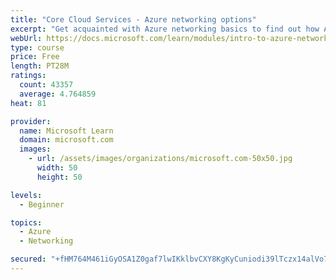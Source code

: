 ```yaml
---
title: "Core Cloud Services - Azure networking options"
excerpt: "Get acquainted with Azure networking basics to find out how Azure networking helps improve resiliency and reduce latency."
webUrl: https://docs.microsoft.com/learn/modules/intro-to-azure-networking/
type: course
price: Free
length: PT28M
ratings:
  count: 43357
  average: 4.764859
heat: 81

provider:
  name: Microsoft Learn
  domain: microsoft.com
  images:
    - url: /assets/images/organizations/microsoft.com-50x50.jpg
      width: 50
      height: 50

levels:
  - Beginner

topics:
  - Azure
  - Networking

secured: "+fHM764M461iGyOSA1Z0gaf7lwIKklbvCXY8KgKyCuniodi39lTczx14alVo7D3hWL4OPW3RbGHGbxZ3vc2jZoZlQ+jHS5ka6qY/572wRV7UEEmapNzQun69u7NQHp4E52VXMisGNsR1Dv8r3lLQGrljaMlw7crVMA5YlWiAok/cm+PCgFtruhVJJEUho4r7JdaMkQ3Rud/MqQN/kNvteyXlPDC0x1lVmj6rySxb5aI8ru9nT+tub/QUeOXiX9Q5yHUzPDx1q/Dd54t4pmslBiEaVIFHV4cLAz3COc24hln/yUEx25mjqNOXFVnmCcjgJY7bSe6cJ0m4/DSFwLOYVCrW9htly9gCo3hOMwRm3MhwU5HqlMwSguwg1Yam/ACeV1VwZjv2jyY/9Y9okH/+Gr3j9PE1meE8pd26qpbq8s5vEcYocbNXZzPYN61bc583;VC9AFjgkBJrCCAFyAuStbg=="
---
```


